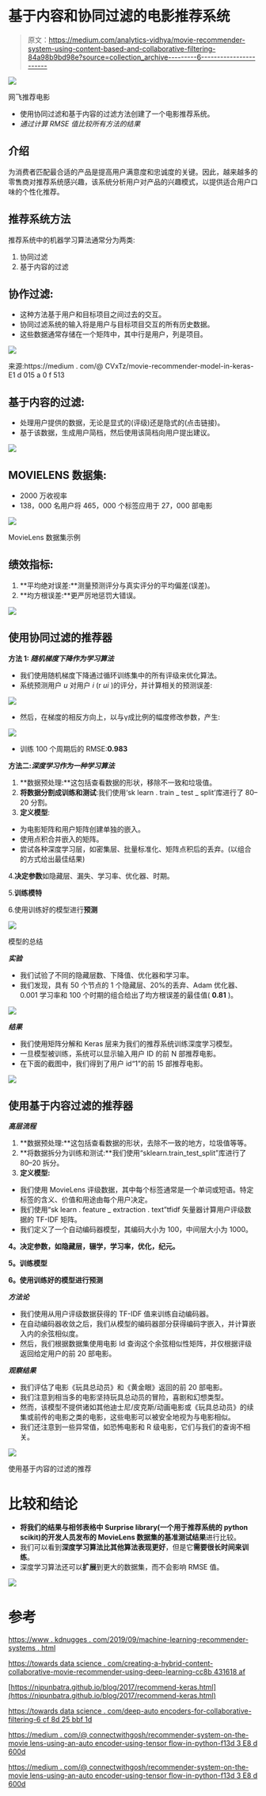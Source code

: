 # 基于内容和协同过滤的电影推荐系统

> 原文：<https://medium.com/analytics-vidhya/movie-recommender-system-using-content-based-and-collaborative-filtering-84a98b9bd98e?source=collection_archive---------6----------------------->

![](img/65986a2f29aa18bfd00fa49ed5e0c1bd.png)

网飞推荐电影

*   使用协同过滤和基于内容的过滤方法创建了一个电影推荐系统。
*   *通过计算 RMSE 值比较所有方法的结果*

## 介绍

为消费者匹配最合适的产品是提高用户满意度和忠诚度的关键。因此，越来越多的零售商对推荐系统感兴趣，该系统分析用户对产品的兴趣模式，以提供适合用户口味的个性化推荐。

## 推荐系统方法

推荐系统中的机器学习算法通常分为两类:

1.  协同过滤
2.  基于内容的过滤

## 协作过滤:

*   这种方法基于用户和目标项目之间过去的交互。
*   协同过滤系统的输入将是用户与目标项目交互的所有历史数据。
*   这些数据通常存储在一个矩阵中，其中行是用户，列是项目。

![](img/cadcf0b7b3bc7d7d1d12734e0eae6f33.png)

来源:https://medium . com/@ CVxTz/movie-recommender-model-in-keras-E1 d 015 a 0 f 513

## 基于内容的过滤:

*   处理用户提供的数据，无论是显式的(评级)还是隐式的(点击链接)。
*   基于该数据，生成用户简档，然后使用该简档向用户提出建议。

![](img/80a5db94c638300c48b3a71ecf1a3d2e.png)

## MOVIELENS 数据集:

*   2000 万收视率
*   138，000 名用户将 465，000 个标签应用于 27，000 部电影

![](img/b1e8d62e6d41169adaeba94e5ea379f8.png)

MovieLens 数据集示例

## 绩效指标:

1.  **平均绝对误差:**测量预测评分与真实评分的平均偏差(误差)。
2.  **均方根误差:**更严厉地惩罚大错误。

![](img/eb2b6f51126b46f45c0d4a1992021193.png)

## 使用协同过滤的推荐器

**方法 1: *随机梯度下降作为学习算法***

*   我们使用随机梯度下降通过循环训练集中的所有评级来优化算法。
*   系统预测用户 *u* 对用户 *i* (r *ui* )的评分，并计算相关的预测误差:

![](img/66597636e99cd83e76283f7972f6cd04.png)

*   然后，在梯度的相反方向上，以与γ成比例的幅度修改参数，产生:

![](img/6a4a31d3237a0a4a38e2c6f063112425.png)

*   训练 100 个周期后的 RMSE:**0.983**

**方法二:*深度学习作为一种学习算法***

1.  **数据预处理:**这包括查看数据的形状，移除不一致和垃圾值。
2.  **将数据分割成训练和测试**:我们使用‘sk learn . train _ test _ split’库进行了 80–20 分割。
3.  **定义模型**:

*   为电影矩阵和用户矩阵创建单独的嵌入。
*   使用点积合并嵌入的矩阵。
*   尝试各种深度学习层，如密集层、批量标准化、矩阵点积后的丢弃。(以组合的方式给出最佳结果)

4.**决定参数**如隐藏层、漏失、学习率、优化器、时期。

5.**训练模特**

6.使用训练好的模型进行**预测**

![](img/05e5cac25aefae2e080a24675d643073.png)

模型的总结

***实验***

*   我们试验了不同的隐藏层数、下降值、优化器和学习率。
*   我们发现，具有 50 个节点的 1 个隐藏层、20%的丢弃、Adam 优化器、0.001 学习率和 100 个时期的组合给出了均方根误差的最佳值( **0.81** )。

![](img/84cea8b287788c8ad14d67bfa7e210ee.png)

***结果***

*   我们使用矩阵分解和 Keras 层来为我们的推荐系统训练深度学习模型。
*   一旦模型被训练，系统可以显示输入用户 ID 的前 N 部推荐电影。
*   在下面的截图中，我们得到了用户 id“1”的前 15 部推荐电影。

![](img/4c08d2bb65a384bfa41ef5df43a73e76.png)

## 使用基于内容过滤的推荐器

***高层流程***

1.  **数据预处理:**这包括查看数据的形状，去除不一致的地方，垃圾值等等。
2.  **将数据拆分为训练和测试:**我们使用“sklearn.train_test_split”库进行了 80–20 拆分。
3.  **定义模型:**

*   我们使用 MovieLens 评级数据，其中每个标签通常是一个单词或短语。特定标签的含义、价值和用途由每个用户决定。
*   我们使用“sk learn . feature _ extraction . text”tfidf 矢量器计算用户评级数据的 TF-IDF 矩阵。
*   我们定义了一个自动编码器模型，其编码大小为 100，中间层大小为 1000。

**4。决定参数，如隐藏层，辍学，学习率，优化，纪元。**

**5。训练模型**

**6。使用训练好的模型进行预测**

***方法论***

*   我们使用从用户评级数据获得的 TF-IDF 值来训练自动编码器。
*   在自动编码器收敛之后，我们从模型的编码器部分获得编码字嵌入，并计算嵌入内的余弦相似度。
*   然后，我们根据数据集使用电影 Id 查询这个余弦相似性矩阵，并仅根据评级返回给定用户的前 20 部电影。

***观察结果***

*   我们评估了电影《玩具总动员》和《黄金眼》返回的前 20 部电影。
*   我们注意到相当多的电影坚持玩具总动员的冒险，喜剧和幻想类型。
*   然而，该模型不提供诸如其他迪士尼/皮克斯/动画电影或《玩具总动员》的续集或前传的电影之类的电影，这些电影可以被安全地视为与电影相似。
*   我们还注意到一些异常值，如恐怖电影和 R 级电影，它们与我们的查询不相关。

![](img/3cc1ce3758bdd8a04fbde01bc6dddf24.png)

使用基于内容的过滤的推荐

# 比较和结论

*   **将我们的结果与相邻表格中 Surprise library(一个用于推荐系统的 python scikit)的开发人员发布的 MovieLens 数据集的基准测试结果**进行比较。
*   我们可以看到**深度学习算法比其他算法表现更好**，但是它**需要很长时间来训练**。
*   深度学习算法还可以**扩展**到更大的数据集，而不会影响 RMSE 值。

![](img/a439c7c4ee8a963ab91e9149e8f81aff.png)

# 参考

[https://www . kdnugges . com/2019/09/machine-learning-recommender-systems . html](https://www.kdnuggets.com/2019/09/machine-learning-recommender-systems.html)

[https://towards data science . com/creating-a-hybrid-content-collaborative-movie-recommender-using-deep-learning-cc8b 431618 af](https://towardsdatascience.com/creating-a-hybrid-content-collaborative-movie-recommender-using-deep-learning-cc8b431618af)

[https://nipunbatra.github.io/blog/2017/recommend-keras.html](https://nipunbatra.github.io/blog/2017/recommend-keras.html)

[https://towards data science . com/deep-auto encoders-for-collaborative-filtering-6 cf 8d 25 bbf 1d](https://towardsdatascience.com/deep-autoencoders-for-collaborative-filtering-6cf8d25bbf1d)

[https://medium . com/@ connectwithgosh/recommender-system-on-the-movie lens-using-an-auto encoder-using-tensor flow-in-python-f13d 3 E8 d 600d](/@connectwithghosh/recommender-system-on-the-movielens-using-an-autoencoder-using-tensorflow-in-python-f13d3e8d600d)

[https://medium . com/@ connectwithgosh/recommender-system-on-the-movie lens-using-an-auto encoder-using-tensor flow-in-python-f13d 3 E8 d 600d](/@connectwithghosh/recommender-system-on-the-movielens-using-an-autoencoder-using-tensorflow-in-python-f13d3e8d600d)
